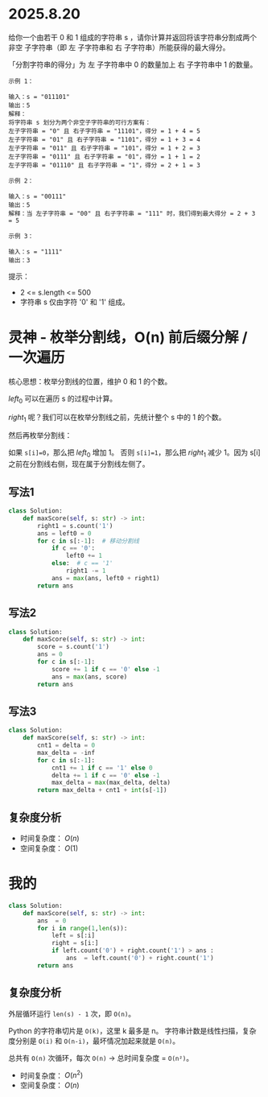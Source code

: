 # 2025.8.20
给你一个由若干 0 和 1 组成的字符串 s ，请你计算并返回将该字符串分割成两个 非空 子字符串（即 左 子字符串和 右 子字符串）所能获得的最大得分。

「分割字符串的得分」为 左 子字符串中 0 的数量加上 右 子字符串中 1 的数量。

 
```
示例 1：

输入：s = "011101"
输出：5 
解释：
将字符串 s 划分为两个非空子字符串的可行方案有：
左子字符串 = "0" 且 右子字符串 = "11101"，得分 = 1 + 4 = 5 
左子字符串 = "01" 且 右子字符串 = "1101"，得分 = 1 + 3 = 4 
左子字符串 = "011" 且 右子字符串 = "101"，得分 = 1 + 2 = 3 
左子字符串 = "0111" 且 右子字符串 = "01"，得分 = 1 + 1 = 2 
左子字符串 = "01110" 且 右子字符串 = "1"，得分 = 2 + 1 = 3
```
```
示例 2：

输入：s = "00111"
输出：5
解释：当 左子字符串 = "00" 且 右子字符串 = "111" 时，我们得到最大得分 = 2 + 3 = 5
```
```
示例 3：

输入：s = "1111"
输出：3
```

提示：

- 2 <= s.length <= 500
- 字符串 s 仅由字符 '0' 和 '1' 组成。

# 灵神 - 枚举分割线，O(n) 前后缀分解 / 一次遍历

核心思想：枚举分割线的位置，维护 0 和 1 的个数。

$left_0$ 可以在遍历 s 的过程中计算。

$right_1$ 呢？我们可以在枚举分割线之前，先统计整个 s 中的 1 的个数。

然后再枚举分割线：

如果 `s[i]=0`，那么把 $left_0$ 增加 1。
否则 `s[i]=1`，那么把 $right_1$ 减少 1。因为 s[i] 之前在分割线右侧，现在属于分割线左侧了。

## 写法1

```python
class Solution:
    def maxScore(self, s: str) -> int:
        right1 = s.count('1')
        ans = left0 = 0
        for c in s[:-1]:  # 移动分割线
            if c == '0':
                left0 += 1
            else:  # c == '1'
                right1 -= 1
            ans = max(ans, left0 + right1)
        return ans
```

## 写法2

```python
class Solution:
    def maxScore(self, s: str) -> int:
        score = s.count('1')
        ans = 0
        for c in s[:-1]:
            score += 1 if c == '0' else -1
            ans = max(ans, score)
        return ans
```

## 写法3

```python
class Solution:
    def maxScore(self, s: str) -> int:
        cnt1 = delta = 0
        max_delta = -inf
        for c in s[:-1]:
            cnt1 += 1 if c == '1' else 0
            delta += 1 if c == '0' else -1
            max_delta = max(max_delta, delta)
        return max_delta + cnt1 + int(s[-1])
```

## 复杂度分析

- 时间复杂度： $O(n)$
- 空间复杂度： $O(1)$


# 我的

```python
class Solution:
    def maxScore(self, s: str) -> int:
        ans  = 0
        for i in range(1,len(s)):
            left = s[:i]
            right = s[i:]
            if left.count('0') + right.count('1') > ans :
                ans  = left.count('0') + right.count('1')
        return ans
```

## 复杂度分析

外层循环运行 `len(s) - 1` 次，即 `O(n)`。

Python 的字符串切片是 `O(k)`，这里 k 最多是 n。
字符串计数是线性扫描，复杂度分别是 `O(i)` 和 `O(n-i)`，最坏情况加起来就是 `O(n)`。

总共有 `O(n)` 次循环，每次 `O(n)` → 总时间复杂度 = `O(n²)`。

- 时间复杂度： $O(n^2)$
- 空间复杂度： $O(n)$
